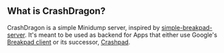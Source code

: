 ## What is CrashDragon?

CrashDragon is a simple Minidump server, inspired by
[simple-breakpad-server][]. It's meant to be used as backend for Apps that
either use Google's [Breakpad client][bp] or its successor, [Crashpad][].

[simple-breakpad-server]: https://github.com/acrisci/simple-breakpad-server
[bp]: https://chromium.googlesource.com/breakpad/breakpad
[crashpad]: https://chromium.googlesource.com/crashpad/crashpad/